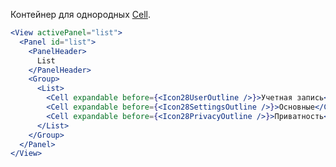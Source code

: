 Контейнер для однородных [Cell](https://vkcom.github.io/vkui-styleguide/#!/Cell).

```jsx
<View activePanel="list">
  <Panel id="list">
    <PanelHeader>
      List
    </PanelHeader>
    <Group>
      <List>
        <Cell expandable before={<Icon28UserOutline />}>Учетная запись</Cell>
        <Cell expandable before={<Icon28SettingsOutline />}>Основные</Cell>
        <Cell expandable before={<Icon28PrivacyOutline />}>Приватность</Cell>
      </List>
    </Group>
  </Panel>
</View>
```
